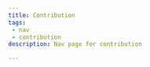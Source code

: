 ```yaml
---
title: Contribution
tags: 
 - nav
 - contribution
description: Nav page for contribution

---
```


# 
